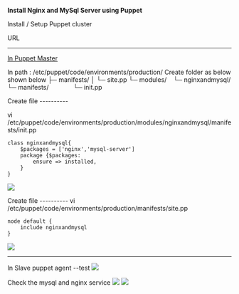 **Install Nginx and MySql Server using Puppet**


Install / Setup Puppet cluster

URL

-----

<u>In Puppet Master</u>

In path : /etc/puppet/code/environments/production/
Create folder as below shown below
├─ manifests/
│   └─ site.pp
└─ modules/
` ` └─ nginxandmysql/
` ` ` ` ` `└─ manifests/
` ` ` ` ` ` ` ` ` `└─ init.pp

Create file  ----------

vi /etc/puppet/code/environments/production/modules/nginxandmysql/manifests/init.pp

```
class nginxandmysql{
    $packages = ['nginx','mysql-server']
    package {$packages:
        ensure => installed,
    }
}
```
![](https://i.imgur.com/DD9IiWg.png)

Create file  ----------
vi /etc/puppet/code/environments/production/manifests/site.pp
```
node default {
    include nginxandmysql
}
```
![](https://i.imgur.com/5J3m4oP.png)

----

In Slave
puppet agent --test
![](https://i.imgur.com/gfHRDwN.png)

Check the mysql and nginx service
![](https://i.imgur.com/A0DZBad.png)
![](https://i.imgur.com/d1WZvtF.png)

